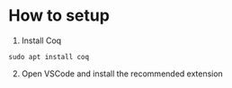 # How to setup

1. Install Coq

```
sudo apt install coq
```

2. Open VSCode and install the recommended extension
